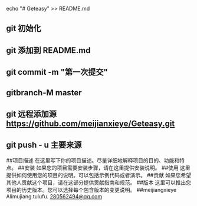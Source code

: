 echo "# Geteasy" >> README.md 
## git 初始化
## git 添加到 README.md
## git commit -m "第一次提交"
## gitbranch-M master
## git 远程添加源 https://github.com/meijianxieye/Geteasy.git
## git push - u 主要来源
##项目描述
在这里写下你的项目描述。尽量详细地解释项目的目的、功能和特点。
##安装
如果您的项目需要安装步骤，请在这里提供安装说明。
##使用
这里提供如何使用您的项目的说明。可以包括示例代码或者演示。
##贡献
如果您希望其他人贡献这个项目，请在这部分提供贡献指南和规范。
##版本
这里可以推出您项目的历史版本。您可以选择每个包含版本的变更说明。
##meijiangxieye Alimujiang.tulufu. 280562494@qq.com

